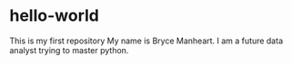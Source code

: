 # hello-world
This is my first repository
My name is Bryce Manheart. I am a future data analyst trying to master python.
